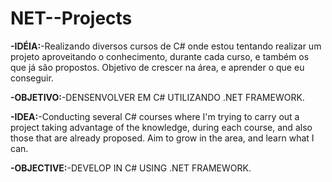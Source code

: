 # NET--Projects


**-IDÉIA:**-Realizando diversos cursos de C# onde estou tentando realizar um projeto aproveitando o conhecimento, durante cada curso, e também os que já são propostos. Objetivo de crescer na área, e aprender o que eu conseguir.

**-OBJETIVO:**-DENSENVOLVER EM C# UTILIZANDO .NET FRAMEWORK.


**-IDEA:**-Conducting several C# courses where I'm trying to carry out a project taking advantage of the knowledge, during each course, and also those that are already proposed. Aim to grow in the area, and learn what I can.

**-OBJECTIVE:**-DEVELOP IN C# USING .NET FRAMEWORK.
